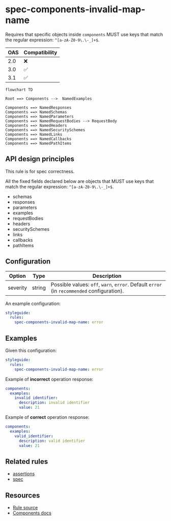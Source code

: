 # spec-components-invalid-map-name

Requires that specific objects inside `components` MUST use keys that match the regular expression: `^[a-zA-Z0-9\.\-_]+$`.

|OAS|Compatibility|
|---|---|
|2.0|❌|
|3.0|✅|
|3.1|✅|

```mermaid
flowchart TD

Root ==> Components -->  NamedExamples

Components ==> NamedResponses
Components ==> NamedSchemas
Components ==> NamedParameters
Components ==> NamedRequestBodies --> RequestBody
Components ==> NamedHeaders
Components ==> NamedSecuritySchemes
Components ==> NamedLinks
Components ==> NamedCallbacks
Components ==> NamedPathItems
```

## API design principles

This rule is for spec correctness.

All the fixed fields declared below are objects that MUST use keys that match the regular expression: `^[a-zA-Z0-9\.\-_]+$`.

- schemas
- responses
- parameters
- examples
- requestBodies
- headers
- securitySchemes
- links
- callbacks
- pathItems

## Configuration

|Option|Type| Description                                                                                |
|---|---|--------------------------------------------------------------------------------------------|
|severity|string| Possible values: `off`, `warn`, `error`. Default `error` (in `recommended` configuration). |

An example configuration:

```yaml
styleguide:
  rules:
    spec-components-invalid-map-name: error
```

## Examples

Given this configuration:

```yaml
styleguide:
  rules:
    spec-components-invalid-map-name: error
```

Example of **incorrect** operation response:
```yaml
components:
  examples:
    invalid identifier:
      description: invalid identifier
      value: 21     
```

Example of **correct** operation response:

```yaml
components:
  examples:
    valid_identifier:
      description: valid identifier
      value: 21 
```

## Related rules

- [assertions](./assertions.md)
- [spec](./spec.md)

## Resources

- [Rule source](https://github.com/Redocly/redocly-cli/blob/master/packages/core/src/rules/oas3/spec-components-invalid-map-name.ts)
- [Components docs](https://redocly.com/docs/openapi-visual-reference/components/)
